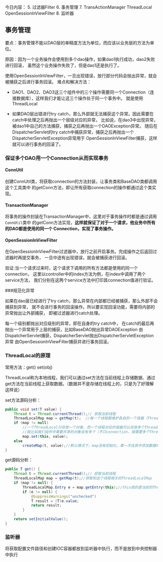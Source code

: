 今日内容：
5. 过滤器Filter
6. 事务管理
7. TransActionManager ThreadLocal  OpenSessionInViewFilter
8. 监听器

## 事务管理
要点：事务管理不能以DAO层的单精度方法为单位，而应该以业务层的方法为单位。

原因：因为一个业务操作会使用到多个dao操作，如果dao1执行成功，dao2失败进行回滚，
虽然这个业务操作失败了，但是dao1还是执行了。

使用OpenSessionInViewFilter，一旦出现错误，放行部分代码会抛出异常，就会被捕获之后进行事务回滚。
难点和解决方法：

- DAO1、DAO2、DAO3这三个组件中的三个操作需要同一个Connection（连接数据库），这样我们才能让这三个操作处于同一个事务中。
  就是使用ThreadLocal 
  
- 如果DAO层出错进行try catch，那么外部就无法捕获这个异常。因此需要在catch中处理之后再抛出一个层级对应的异常，
  比如说，在dao3中出现异常，被dao1中自己的方法捕获，捕获之后再抛出一个DAOException异常。
  随后在DispatcherServlet的try catch中捕获异常，捕获之后再抛出一个DispatcherServletException异常用于
  OpenSessionInViewFilter捕获，这样就可以进行事务的回滚了。
### 保证多个DAO用一个Connection从而实现事务

#### ConnUtil

创建ConnUtil类，将获取connection的方法封装，让事务类和BaseDAO类都调用这个工具类中
的getConn方法，即让所有获取connection的操作都通过这个类实现。

#### TransactionManager

将事务的操作封装在TransactionManager中，这里对于事务操作时都是通过调用`ConnUtil`类中
的getConn方法实现，**这样就保证了对于一个请求，他业务中所有的DAO都是使用的同一个
Connection，实现了事务操作。**

#### OpenSessionInViewFilter

在OpenSessionInViewFilter过滤器中，放行之前开启事务。完成操作之后返回过滤器时再提交事务，
一旦中途有出现错误，就会被捕获进行回滚。

验证:当一个请求过来时，这个请求下调用的所有方法都是使用的同一个connection，
这里以controller中的index方法为例，在index中调用了两个service方法，
我们分别在这两个service方法中打印其connection值进行验证。

###规范化异常

如果在dao层已经进行了try  catch，那么异常在内部都已经被捕获，那么外部不会捕获到异常，
就不会进行事务的回滚操作。所以要实现回滚功能，需要将内部的异常抛出让外部捕获，
即被过滤器进行catch处理。

每一个级别都抛出对应级别的异常，即在自身的try catch中，
在catch的最后再抛出一个异常用于上层的捕获，比如BaseDAO抛出异常DAOException
由DispatcherServlet捕获，DispatcherServlet抛出DispatcherServletException异常
由OpenSessionInViewFilter捕获并进行事务回滚。

### ThreadLocal的原理
常用方法：get()  set(obj)

ThreadLocal称为本地线程，我们可以通过set方法在当前线程上存储数据、通过get方法在当前线程上获取数据。（数据并不是存储在线程上的，只是为了好理解这样说）

set方法源码分析：

```java
public void set(T value) {
    Thread t = Thread.currentThread();// 获取当前线程
    ThreadLocalMap map = getMap(t);  //每一个线程都维护各自的一个容器（ThreadLocalMap）
    if (map != null)
        //一个ThreadLocal只存放一个对象，而一个线程对应的容器可以存放多个ThreadLocal，所以这里map的key值为当前ThreadLocal对象。
        //就比如我们组件中需要共享的对象会有多个（不只connection，就需要多个ThreadLocal进行存储）
        map.set(this, value);
    else
        createMap(t, value);//默认情况下，map没有初始化，第一次往其中添加数据时，再进行初始化
}
```

get源码分析：

```java
public T get() {
    Thread t = Thread.currentThread();// 获取当前线程
    ThreadLocalMap map = getMap(t);//获取和这个线程相关的ThreadLocalMap
    if (map != null) {
        ThreadLocalMap.Entry e = map.getEntry(this);//this指的是当前的ThreadLocal对象，通过它才知道是哪一个工作纽带
        if (e != null) {
            @SuppressWarnings("unchecked")
            T result = (T)e.value;
            return result;
        }
    }
    return setInitialValue();
}
```

### 监听器
将获取配置文件路径和创建IOC容器都放到监听器中执行，而不是放到中央控制器中执行